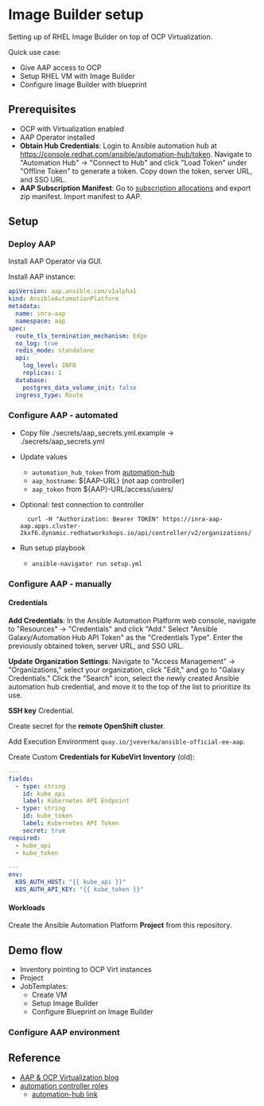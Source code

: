# Image Builder setup

Setting up of RHEL Image Builder on top of OCP Virtualization.

Quick use case:

- Give AAP access to OCP
- Setup RHEL VM with Image Builder
- Configure Image Builder with blueprint

## Prerequisites

- OCP with Virtualization enabled
- AAP Operator installed
- **Obtain Hub Credentials**: Login to Ansible automation hub at <https://console.redhat.com/ansible/automation-hub/token>. Navigate to "Automation Hub" -> "Connect to Hub" and click "Load Token" under "Offline Token" to generate a token. Copy down the token, server URL, and SSO URL.
- **AAP Subscription Manifest**: Go to [subscription allocations](https://access.redhat.com/management/subscription_allocations) and export zip manifest.
Import manifest to AAP.

## Setup

### Deploy AAP

Install AAP Operator via GUI.

Install AAP instance:

```yaml
apiVersion: aap.ansible.com/v1alpha1
kind: AnsibleAutomationPlatform
metadata:
  name: inra-aap
  namespace: aap
spec:
  route_tls_termination_mechanism: Edge
  no_log: true
  redis_mode: standalone
  api:
    log_level: INFO
    replicas: 1
  database:
    postgres_data_volume_init: false
  ingress_type: Route
```

### Configure AAP - automated

- Copy file ./secrets/aap_secrets.yml.example -> ./secrets/aap_secrets.yml
- Update values
  - `automation_hub_token` from [automation-hub](https://console.redhat.com/ansible/automation-hub/token)
  - `aap_hostname`: ${AAP-URL} (not aap controller)
  - `aap_token` from ${AAP}-URL/access/users/
- Optional: test connection to controller

        curl -H "Authorization: Bearer TOKEN" https://inra-aap-aap.apps.cluster-2kxf6.dynamic.redhatworkshops.io/api/controller/v2/organizations/

- Run setup playbook
  - `ansible-navigator run setup.yml`

### Configure AAP - manually

#### Credentials

**Add Credentials**: In the Ansible Automation Platform web console, navigate to "Resources" -> "Credentials" and click "Add." Select "Ansible Galaxy/Automation Hub API Token" as the "Credentials Type". Enter the previously obtained token, server URL, and SSO URL.

**Update Organization Settings**: Navigate to "Access Management" -> "Organizations," select your organization, click "Edit," and go to "Galaxy Credentials." Click the "Search" icon, select the newly created Ansible automation hub credential, and move it to the top of the list to prioritize its use.

**SSH key** Credential.

Create secret for the **remote OpenShift cluster**.

Add Execution Environment `quay.io/jveverka/ansible-official-ee-aap`.

Create Custom **Credentials for KubeVirt Inventory** (old):

```yaml
---
fields:
  - type: string
    id: kube_api
    label: Kubernetes API Endpoint
  - type: string
    id: kube_token
    label: Kubernetes API Token
    secret: true
required:
  - kube_api
  - kube_token

---
env:
  K8S_AUTH_HOST: "{{ kube_api }}"
  K8S_AUTH_API_KEY: "{{ kube_token }}"
```

#### Workloads

Create the Ansible Automation Platform **Project** from this repository.

## Demo flow

- Inventory pointing to OCP Virt instances
- Project
- JobTemplates:
  - Create VM
  - Setup Image Builder
  - Configure Blueprint on Image Builder

### Configure AAP environment

## Reference

- [AAP & OCP Virtualization blog](https://www.redhat.com/en/blog/ansible-automation-platform-openshift-virtualization-multi-cluster-environment)
- [automation controller roles](https://github.com/redhat-cop/infra.aap_configuration)
  - [automation-hub link](https://console.redhat.com/ansible/automation-hub/repo/validated/infra/aap_configuration/)

